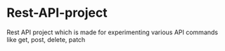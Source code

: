 # Rest-API-project
Rest API project which is made for experimenting various API commands like get, post, delete, patch
